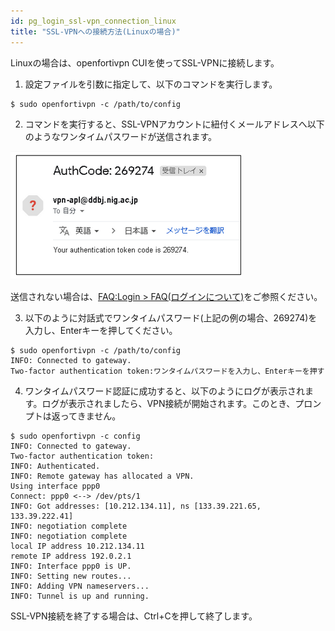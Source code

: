 ```yaml
---
id: pg_login_ssl-vpn_connection_linux
title: "SSL-VPNへの接続方法(Linuxの場合)"
---
```



Linuxの場合は、openfortivpn CUIを使ってSSL-VPNに接続します。


1. 設定ファイルを引数に指定して、以下のコマンドを実行します。
```
$ sudo openfortivpn -c /path/to/config
```

2. コマンドを実行すると、SSL-VPNアカウントに紐付くメールアドレスへ以下のようなワンタイムパスワードが送信されます。

![figure](VPNwin_15.png)

送信されない場合は、[FAQ:Login > FAQ(ログインについて)](/guides/FAQ/faq_personal_genome/faq_forticlient/#no-onetime-pw-received)をご参照ください。

3. 以下のように対話式でワンタイムパスワード(上記の例の場合、269274)を入力し、Enterキーを押してください。
```
$ sudo openfortivpn -c /path/to/config
INFO: Connected to gateway.
Two-factor authentication token:ワンタイムパスワードを入力し、Enterキーを押す
```

4. ワンタイムパスワード認証に成功すると、以下のようにログが表示されます。ログが表示されましたら、VPN接続が開始されます。このとき、プロンプトは返ってきません。

```
$ sudo openfortivpn -c config
INFO: Connected to gateway.
Two-factor authentication token:
INFO: Authenticated.
INFO: Remote gateway has allocated a VPN.
Using interface ppp0
Connect: ppp0 <--> /dev/pts/1
INFO: Got addresses: [10.212.134.11], ns [133.39.221.65, 133.39.222.41]
INFO: negotiation complete
INFO: negotiation complete
local IP address 10.212.134.11
remote IP address 192.0.2.1
INFO: Interface ppp0 is UP.
INFO: Setting new routes...
INFO: Adding VPN nameservers...
INFO: Tunnel is up and running.
```

SSL-VPN接続を終了する場合は、Ctrl+Cを押して終了します。

